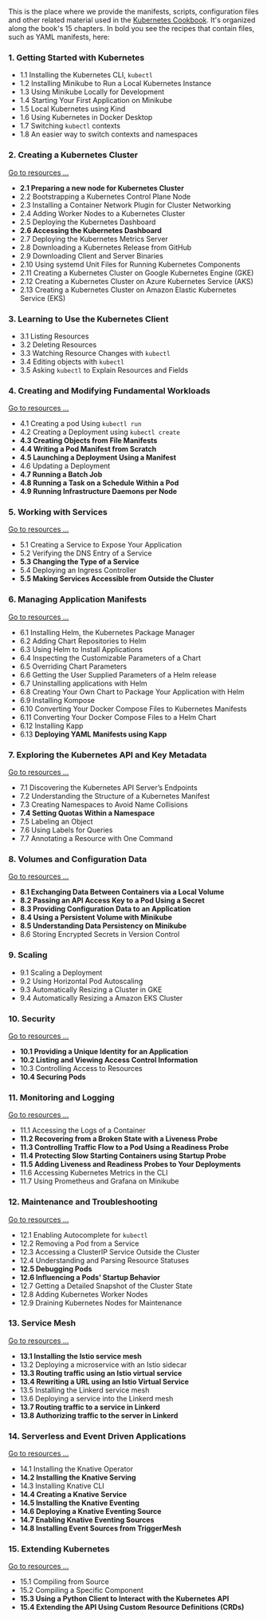 This is the place where we provide the manifests, scripts, configuration files and other related material used in the [Kubernetes Cookbook](http://shop.oreilly.com/product/0636920064947.do). It's organized along the book's 15 chapters. In bold you see the recipes that contain files, such as YAML manifests, here:

### 1. Getting Started with Kubernetes

- 1.1 Installing the Kubernetes CLI, `kubectl`
- 1.2 Installing Minikube to Run a Local Kubernetes Instance
- 1.3 Using Minikube Locally for Development
- 1.4 Starting Your First Application on Minikube
- 1.5 Local Kubernetes using Kind
- 1.6 Using Kubernetes in Docker Desktop
- 1.7 Switching `kubectl` contexts
- 1.8 An easier way to switch contexts and namespaces

### 2. Creating a Kubernetes Cluster

[Go to resources …](ch02/)

- **2.1 Preparing a new node for Kubernetes Cluster**
- 2.2 Bootstrapping a Kubernetes Control Plane Node
- 2.3 Installing a Container Network Plugin for Cluster Networking
- 2.4 Adding Worker Nodes to a Kubernetes Cluster
- 2.5 Deploying the Kubernetes Dashboard
- **2.6 Accessing the Kubernetes Dashboard**
- 2.7 Deploying the Kubernetes Metrics Server
- 2.8 Downloading a Kubernetes Release from GitHub
- 2.9 Downloading Client and Server Binaries
- 2.10 Using systemd Unit Files for Running Kubernetes Components
- 2.11 Creating a Kubernetes Cluster on Google Kubernetes Engine (GKE)
- 2.12 Creating a Kubernetes Cluster on Azure Kubernetes Service (AKS)
- 2.13 Creating a Kubernetes Cluster on Amazon Elastic Kubernetes Service (EKS)

### 3. Learning to Use the Kubernetes Client

- 3.1 Listing Resources
- 3.2 Deleting Resources
- 3.3 Watching Resource Changes with `kubectl`
- 3.4 Editing objects with `kubectl`
- 3.5 Asking `kubectl` to Explain Resources and Fields

### 4. Creating and Modifying Fundamental Workloads

[Go to resources …](ch04/)

- 4.1 Creating a pod Using `kubectl run`
- 4.2 Creating a Deployment using `kubectl create`
- **4.3 Creating Objects from File Manifests**
- **4.4 Writing a Pod Manifest from Scratch**
- **4.5 Launching a Deployment Using a Manifest**
- 4.6 Updating a Deployment
- **4.7 Running a Batch Job**
- **4.8 Running a Task on a Schedule Within a Pod**
- **4.9 Running Infrastructure Daemons per Node**

### 5. Working with Services

[Go to resources …](ch05/)

- 5.1 Creating a Service to Expose Your Application
- 5.2 Verifying the DNS Entry of a Service
- **5.3 Changing the Type of a Service**
- 5.4 Deploying an Ingress Controller
- **5.5 Making Services Accessible from Outside the Cluster**

### 6. Managing Application Manifests

[Go to resources …](ch06/)

- 6.1 Installing Helm, the Kubernetes Package Manager
- 6.2 Adding Chart Repositories to Helm
- 6.3 Using Helm to Install Applications
- 6.4 Inspecting the Customizable Parameters of a Chart
- 6.5 Overriding Chart Parameters
- 6.6 Getting the User Supplied Parameters of a Helm release
- 6.7 Uninstalling applications with Helm
- 6.8 Creating Your Own Chart to Package Your Application with Helm
- 6.9 Installing Kompose
- 6.10 Converting Your Docker Compose Files to Kubernetes Manifests
- 6.11 Converting Your Docker Compose Files to a Helm Chart
- 6.12 Installing Kapp
- 6.13 **Deploying YAML Manifests using Kapp**

### 7. Exploring the Kubernetes API and Key Metadata

[Go to resources …](ch07/)

- 7.1 Discovering the Kubernetes API Server’s Endpoints
- 7.2 Understanding the Structure of a Kubernetes Manifest
- 7.3 Creating Namespaces to Avoid Name Collisions
- **7.4 Setting Quotas Within a Namespace**
- 7.5 Labeling an Object
- 7.6 Using Labels for Queries
- 7.7 Annotating a Resource with One Command

### 8. Volumes and Configuration Data

[Go to resources …](ch08/)

- **8.1 Exchanging Data Between Containers via a Local Volume**
- **8.2 Passing an API Access Key to a Pod Using a Secret**
- **8.3 Providing Configuration Data to an Application**
- **8.4 Using a Persistent Volume with Minikube**
- **8.5 Understanding Data Persistency on Minikube**
- 8.6 Storing Encrypted Secrets in Version Control

### 9. Scaling

- 9.1 Scaling a Deployment
- 9.2 Using Horizontal Pod Autoscaling
- 9.3 Automatically Resizing a Cluster in GKE
- 9.4 Automatically Resizing a Amazon EKS Cluster

### 10. Security

[Go to resources …](ch10/)

- **10.1 Providing a Unique Identity for an Application**
- **10.2 Listing and Viewing Access Control Information**
- 10.3 Controlling Access to Resources
- **10.4 Securing Pods**

### 11. Monitoring and Logging

[Go to resources …](ch11/)

- 11.1 Accessing the Logs of a Container
- **11.2 Recovering from a Broken State with a Liveness Probe**
- **11.3 Controlling Traffic Flow to a Pod Using a Readiness Probe**
- **11.4 Protecting Slow Starting Containers using Startup Probe**
- **11.5 Adding Liveness and Readiness Probes to Your Deployments**
- 11.6 Accessing Kubernetes Metrics in the CLI
- 11.7 Using Prometheus and Grafana on Minikube

### 12. Maintenance and Troubleshooting

[Go to resources …](ch12/)

- 12.1 Enabling Autocomplete for `kubectl`
- 12.2 Removing a Pod from a Service
- 12.3 Accessing a ClusterIP Service Outside the Cluster
- 12.4 Understanding and Parsing Resource Statuses
- **12.5 Debugging Pods**
- **12.6 Influencing a Pods’ Startup Behavior**
- 12.7 Getting a Detailed Snapshot of the Cluster State
- 12.8 Adding Kubernetes Worker Nodes
- 12.9 Draining Kubernetes Nodes for Maintenance

### 13. Service Mesh

[Go to resources …](ch13/)

- **13.1 Installing the Istio service mesh**
- 13.2 Deploying a microservice with an Istio sidecar
- **13.3 Routing traffic using an Istio virtual service**
- **13.4 Rewriting a URL using an Istio Virtual Service**
- 13.5 Installing the Linkerd service mesh
- 13.6 Deploying a service into the Linkerd mesh
- **13.7 Routing traffic to a service in Linkerd**
- **13.8 Authorizing traffic to the server in Linkerd**

### 14. Serverless and Event Driven Applications

[Go to resources …](ch14/)

- 14.1 Installing the Knative Operator
- **14.2 Installing the Knative Serving**
- 14.3 Installing Knative CLI
- **14.4 Creating a Knative Service**
- **14.5 Installing the Knative Eventing**
- **14.6 Deploying a Knative Eventing Source**
- **14.7 Enabling Knative Eventing Sources**
- **14.8 Installing Event Sources from TriggerMesh**

### 15. Extending Kubernetes

[Go to resources …](ch15/)

- 15.1 Compiling from Source
- 15.2 Compiling a Specific Component
- **15.3 Using a Python Client to Interact with the Kubernetes API**
- **15.4 Extending the API Using Custom Resource Definitions (CRDs)**
